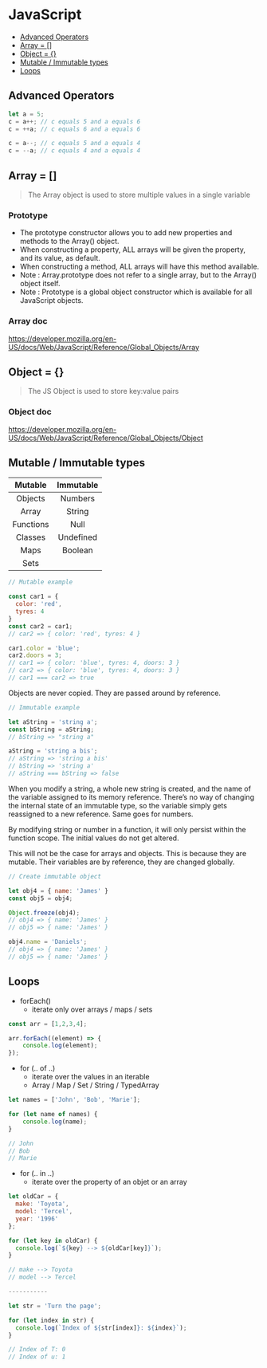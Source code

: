 # JavaScript

- [Advanced Operators](#advanced-operators)
- [Array = []](#array-=-[])
- [Object = {}](#object-=-{})
- [Mutable / Immutable types](#mutable-/-immutable-types)
- [Loops](#loops)

## Advanced Operators

```js
let a = 5;
c = a++; // c equals 5 and a equals 6
c = ++a; // c equals 6 and a equals 6

c = a--; // c equals 5 and a equals 4
c = --a; // c equals 4 and a equals 4
```

## Array = []

> The Array object is used to store multiple values in a single variable

### Prototype

- The prototype constructor allows you to add new properties and methods to the Array() object.
- When constructing a property, ALL arrays will be given the property, and its value, as default.
- When constructing a method, ALL arrays will have this method available.
- Note : Array.prototype does not refer to a single array, but to the Array() object itself.
- Note : Prototype is a global object constructor which is available for all JavaScript objects.

### Array doc

https://developer.mozilla.org/en-US/docs/Web/JavaScript/Reference/Global_Objects/Array

## Object = {}

> The JS Object is used to store key:value pairs

### Object doc

https://developer.mozilla.org/en-US/docs/Web/JavaScript/Reference/Global_Objects/Object

## Mutable / Immutable types

| Mutable   | Immutable |
|:---------:|:---------:|
| Objects   | Numbers   |
| Array     | String    |
| Functions | Null      |
| Classes   | Undefined |
| Maps      | Boolean   |
| Sets      |           |

```javascript
// Mutable example

const car1 = {
  color: 'red',
  tyres: 4
}
const car2 = car1;
// car2 => { color: 'red', tyres: 4 }

car1.color = 'blue';
car2.doors = 3;
// car1 => { color: 'blue', tyres: 4, doors: 3 }
// car2 => { color: 'blue', tyres: 4, doors: 3 }
// car1 === car2 => true
```

Objects are never copied. They are passed around by reference.

```javascript
// Immutable example

let aString = 'string a';
const bString = aString;
// bString => "string a"

aString = 'string a bis';
// aString => 'string a bis'
// bString => 'string a'
// aString === bString => false
```

When you modify a string, a whole new string is created, and the name of
the variable assigned to its memory reference. There’s no way of changing
the internal state of an immutable type, so the variable simply gets
reassigned to a new reference. Same goes for numbers.

By modifying string or number in a function, it will only persist within
the function scope. The initial values do not get altered.

This will not be the case for arrays and objects.
This is because they are mutable. Their variables are by reference, they
are changed globally.

```javascript
// Create immutable object

let obj4 = { name: 'James' }
const obj5 = obj4;

Object.freeze(obj4);
// obj4 => { name: 'James' }
// obj5 => { name: 'James' }

obj4.name = 'Daniels';
// obj4 => { name: 'James' }
// obj5 => { name: 'James' }
```

## Loops

- forEach()
  - iterate only over arrays / maps / sets

```javascript
const arr = [1,2,3,4];

arr.forEach((element) => {
    console.log(element);
});
```

- for (.. of ..)
  - iterate over the values in an iterable
  - Array / Map / Set / String / TypedArray

```javascript
let names = ['John', 'Bob', 'Marie'];

for (let name of names) {
    console.log(name);
}

// John
// Bob
// Marie
```

- for (.. in ..)
  - iterate over the property of an objet or an array

```javascript
let oldCar = {
  make: 'Toyota',
  model: 'Tercel',
  year: '1996'
};

for (let key in oldCar) {
  console.log(`${key} --> ${oldCar[key]}`);
}

// make --> Toyota
// model --> Tercel

-----------

let str = 'Turn the page';

for (let index in str) {
  console.log(`Index of ${str[index]}: ${index}`);
}

// Index of T: 0
// Index of u: 1
```
